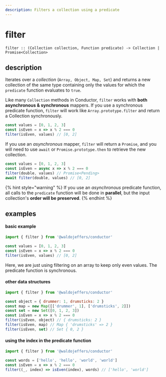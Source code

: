 ```yaml
---
description: Filters a collection using a predicate
---
```


# filter

`filter :: (Collection collection, Function predicate) -> Collection | Promise<Collection>`

## description

Iterates over a _collection_ \(`Array, Object, Map, Set`\) and returns a new collection of the same type containing only the values for which the `predicate` function evaluates to `true`.

Like many `Collection` methods in Conductor, `filter` works with **both asynchronous & synchronous** mappers. If you use a synchronous predicate function, `filter` will work like `Array.prototype.filter` and return a Collection synchronously.

```javascript
const values = [0, 1, 2, 3]
const isEven = x => x % 2 === 0
filter(isEven, values) // [0, 2]
```

If you use an _asynchronous_ mapper, `filter` will return a `Promise`, and you will need to use `await` or `Promise.prototype.then` to retrieve the new collection.

```javascript
const values = [0, 1, 2, 3]
const isEven = async x => x % 2 === 0
filter(double, values) // Promise<Pending>
await filter(double, values) // [0, 2]
```

{% hint style="warning" %}
If you use an _asynchronous_ predicate function, all calls to the `predicate` function will be done in **parallel**, but the input collection's **order will be preserved**.
{% endhint %}

## examples

#### basic example

```javascript
import { filter } from '@waldojeffers/conductor'

const values = [0, 1, 2, 3]
const isEven = x => x % 2 === 0
filter(isEven, values) // [0, 2]
```

Here, we are just using filtering on an array to keep only even values. The predicate function is synchronous.

#### other data structures

```javascript
import { filter } from '@waldojeffers/conductor'

const object = { drummer: 1, drumsticks: 2 }
const map = new Map([['drummer', 1], ['drumsticks', 2]])
const set = new Set([0, 1, 2, 3]) 
const isEven = x => x % 2 === 0
filter(isEven, object) // { drumsticks: 2 }
filter(isEven, map) // Map { 'drumsticks' => 2 }
filter(isEven, set) // Set { 0, 2 }
```

#### using the index in the predicate function

```javascript
import { filter } from '@waldojeffers/conductor'

const words = ['hello', 'hello', 'world', 'world']
const isEven = x => x % 2 === 0
filter((_, index) => isEven(index), words) // ['hello', 'world']
```

